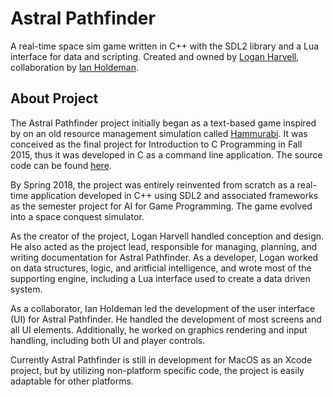 # Astral Pathfinder
A real-time space sim game written in C++ with the SDL2 library and a Lua interface for data and scripting.
Created and owned by [Logan Harvell](https://github.com/LoganTHarvell), collaboration by [Ian Holdeman](https://github.com/iholdeman1).

## About Project
The Astral Pathfinder project initially began as a text-based game inspired by on an old resource management simulation called [Hammurabi](http://www.hammurabigame.com/hammurabi-game.php "Hammurabi"). It was conceived as the final project for Introduction to C Programming in Fall 2015, thus it was developed in C as a command line application. The source code can be found [here](https://github.com/LoganTHarvell/Astral-Pathfinder-Command-Line-Prototype).

By Spring 2018, the project was entirely reinvented from scratch as a real-time application developed in C++ using SDL2 and associated frameworks as the semester project for AI for Game Programming. The game evolved into a space conquest simulator.

As the creator of the project, Logan Harvell handled conception and design. He also acted as the project lead, responsible for managing, planning, and writing documentation for Astral Pathfinder. As a developer, Logan worked on data structures, logic, and aritficial intelligence, and wrote most of the supporting engine, including a Lua interface used to create a data driven system.

As a collaborator, Ian Holdeman led the development of the user interface (UI) for Astral Pathfinder. He handled the development of most screens and all UI elements. Additionally, he worked on graphics rendering and input handling, including both UI and player controls.

Currently Astral Pathfinder is still in development for MacOS as an Xcode project, but by utilizing non-platform specific code, the project is easily adaptable for other platforms.
